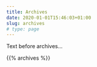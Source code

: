 ```yaml
---
title: Archives
date: 2020-01-01T15:46:03+01:00
slug: archives
# type: page
---
```


Text before archives...

{{% archives %}}
